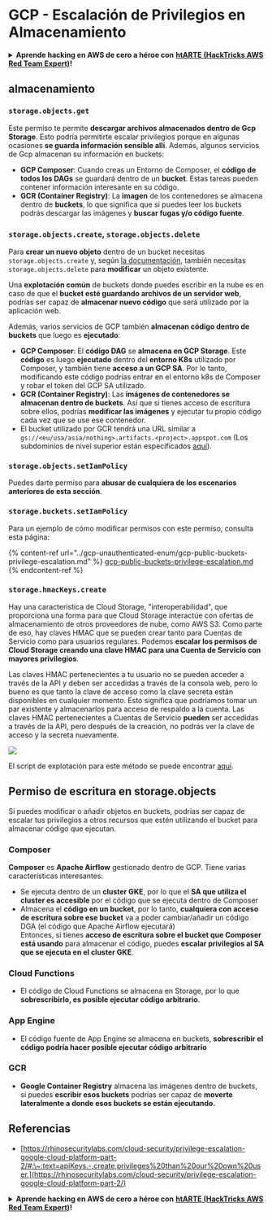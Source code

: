 # GCP - Escalación de Privilegios en Almacenamiento

<details>

<summary><strong>Aprende hacking en AWS de cero a héroe con</strong> <a href="https://training.hacktricks.xyz/courses/arte"><strong>htARTE (HackTricks AWS Red Team Expert)</strong></a><strong>!</strong></summary>

Otras formas de apoyar a HackTricks:

* Si quieres ver tu **empresa anunciada en HackTricks** o **descargar HackTricks en PDF**, consulta los [**PLANES DE SUSCRIPCIÓN**](https://github.com/sponsors/carlospolop)!
* Consigue el [**merchandising oficial de PEASS & HackTricks**](https://peass.creator-spring.com)
* Descubre [**La Familia PEASS**](https://opensea.io/collection/the-peass-family), nuestra colección de [**NFTs**](https://opensea.io/collection/the-peass-family) exclusivos
* **Únete al** 💬 [**grupo de Discord**](https://discord.gg/hRep4RUj7f) o al [**grupo de telegram**](https://t.me/peass) o **sígueme** en **Twitter** 🐦 [**@carlospolopm**](https://twitter.com/carlospolopm)**.**
* **Comparte tus trucos de hacking enviando PRs a los repositorios de GitHub de** [**HackTricks**](https://github.com/carlospolop/hacktricks) y [**HackTricks Cloud**](https://github.com/carlospolop/hacktricks-cloud).

</details>

## almacenamiento

### `storage.objects.get`

Este permiso te permite **descargar archivos almacenados dentro de Gcp Storage**. Esto podría permitirte escalar privilegios porque en algunas ocasiones **se guarda información sensible allí**. Además, algunos servicios de Gcp almacenan su información en buckets:

* **GCP Composer**: Cuando creas un Entorno de Composer, el **código de todos los DAGs** se guardará dentro de un **bucket**. Estas tareas pueden contener información interesante en su código.
* **GCR (Container Registry)**: La **imagen** de los contenedores se almacena dentro de **buckets**, lo que significa que si puedes leer los buckets podrás descargar las imágenes y **buscar fugas y/o código fuente**.

### `storage.objects.create`, `storage.objects.delete`

Para **crear un nuevo objeto** dentro de un bucket necesitas `storage.objects.create` y, según [la documentación](https://cloud.google.com/storage/docs/access-control/iam-permissions#object_permissions), también necesitas `storage.objects.delete` para **modificar** un objeto existente.

Una **explotación común** de buckets donde puedes escribir en la nube es en caso de que el **bucket esté guardando archivos de un servidor web**, podrías ser capaz de **almacenar nuevo código** que será utilizado por la aplicación web.

Además, varios servicios de GCP también **almacenan código dentro de buckets** que luego es **ejecutado**:

* **GCP Composer**: El **código DAG** se **almacena en GCP Storage**. Este **código** es luego **ejecutado** dentro del **entorno K8s** utilizado por Composer, y también tiene **acceso a un GCP SA**. Por lo tanto, modificando este código podrías entrar en el entorno k8s de Composer y robar el token del GCP SA utilizado.
* **GCR (Container Registry)**: Las **imágenes de contenedores se almacenan dentro de buckets**. Así que si tienes acceso de escritura sobre ellos, podrías **modificar las imágenes** y ejecutar tu propio código cada vez que se use ese contenedor.
* El bucket utilizado por GCR tendrá una URL similar a `gs://<eu/usa/asia/nothing>.artifacts.<project>.appspot.com` (Los subdominios de nivel superior están especificados [aquí](https://cloud.google.com/container-registry/docs/pushing-and-pulling)).

### `storage.objects.setIamPolicy`

Puedes darte permiso para **abusar de cualquiera de los escenarios anteriores de esta sección**.

### **`storage.buckets.setIamPolicy`**

Para un ejemplo de cómo modificar permisos con este permiso, consulta esta página:

{% content-ref url="../gcp-unauthenticated-enum/gcp-public-buckets-privilege-escalation.md" %}
[gcp-public-buckets-privilege-escalation.md](../gcp-unauthenticated-enum/gcp-public-buckets-privilege-escalation.md)
{% endcontent-ref %}

### `storage.hmacKeys.create`

Hay una característica de Cloud Storage, "interoperabilidad", que proporciona una forma para que Cloud Storage interactúe con ofertas de almacenamiento de otros proveedores de nube, como AWS S3. Como parte de eso, hay claves HMAC que se pueden crear tanto para Cuentas de Servicio como para usuarios regulares. Podemos **escalar los permisos de Cloud Storage creando una clave HMAC para una Cuenta de Servicio con mayores privilegios**.

Las claves HMAC pertenecientes a tu usuario no se pueden acceder a través de la API y deben ser accedidas a través de la consola web, pero lo bueno es que tanto la clave de acceso como la clave secreta están disponibles en cualquier momento. Esto significa que podríamos tomar un par existente y almacenarlos para acceso de respaldo a la cuenta. Las claves HMAC pertenecientes a Cuentas de Servicio **pueden** ser accedidas a través de la API, pero después de la creación, no podrás ver la clave de acceso y la secreta nuevamente.

![](https://rhinosecuritylabs.com/wp-content/uploads/2020/04/image2-1.png)

El script de explotación para este método se puede encontrar [aquí](https://github.com/RhinoSecurityLabs/GCP-IAM-Privilege-Escalation/blob/master/ExploitScripts/storage.hmacKeys.create.py).

## Permiso de escritura en storage.objects

Si puedes modificar o añadir objetos en buckets, podrías ser capaz de escalar tus privilegios a otros recursos que estén utilizando el bucket para almacenar código que ejecutan.

### Composer

**Composer** es **Apache Airflow** gestionado dentro de GCP. Tiene varias características interesantes:

* Se ejecuta dentro de un **cluster GKE**, por lo que el **SA que utiliza el cluster es accesible** por el código que se ejecuta dentro de Composer
* Almacena el **código en un bucket**, por lo tanto, **cualquiera con acceso de escritura sobre ese bucket** va a poder cambiar/añadir un código DGA (el código que Apache Airflow ejecutará)\
Entonces, si tienes **acceso de escritura sobre el bucket que Composer está usando** para almacenar el código, puedes **escalar privilegios al SA que se ejecuta en el cluster GKE**.

### Cloud Functions

* El código de Cloud Functions se almacena en Storage, por lo que **sobrescribirlo, es posible ejecutar código arbitrario**.

### App Engine

* El código fuente de App Engine se almacena en buckets, **sobrescribir el código podría hacer posible ejecutar código arbitrario**

### GCR

* **Google Container Registry** almacena las imágenes dentro de buckets, si puedes **escribir esos buckets** podrías ser capaz de **moverte lateralmente a donde esos buckets se están ejecutando.**

## **Referencias**

* [https://rhinosecuritylabs.com/cloud-security/privilege-escalation-google-cloud-platform-part-2/#:\~:text=apiKeys.-,create,privileges%20than%20our%20own%20user.](https://rhinosecuritylabs.com/cloud-security/privilege-escalation-google-cloud-platform-part-2/)

<details>

<summary><strong>Aprende hacking en AWS de cero a héroe con</strong> <a href="https://training.hacktricks.xyz/courses/arte"><strong>htARTE (HackTricks AWS Red Team Expert)</strong></a><strong>!</strong></summary>

Otras formas de apoyar a HackTricks:

* Si quieres ver tu **empresa anunciada en HackTricks** o **descargar HackTricks en PDF**, consulta los [**PLANES DE SUSCRIPCIÓN**](https://github.com/sponsors/carlospolop)!
* Consigue el [**merchandising oficial de PEASS & HackTricks**](https://peass.creator-spring.com)
* Descubre [**La Familia PEASS**](https://opensea.io/collection/the-peass-family), nuestra colección de [**NFTs**](https://opensea.io/collection/the-peass-family) exclusivos
* **Únete al** 💬 [**grupo de Discord**](https://discord.gg/hRep4RUj7f) o al [**grupo de telegram**](https://t.me/peass) o **sígueme** en **Twitter** 🐦 [**@carlospolopm**](https://twitter.com/carlospolopm)**.**
* **Comparte tus trucos de hacking enviando PRs a los repositorios de GitHub de** [**HackTricks**](https://github.com/carlospolop/hacktricks) y [**HackTricks Cloud**](https://github.com/carlospolop/hacktricks-cloud).

</details>
